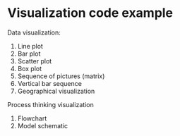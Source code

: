 # Visualization code example

Data visualization:
1. Line plot
2. Bar plot
3. Scatter plot
4. Box plot
5. Sequence of pictures (matrix)
6. Vertical bar sequence
7. Geographical visualization

Process thinking visualization
1. Flowchart
2. Model schematic
